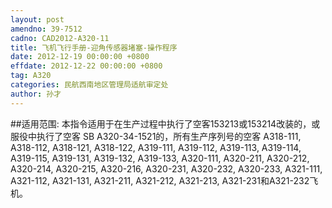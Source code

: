 ```yaml
---
layout: post
amendno: 39-7512
cadno: CAD2012-A320-11
title: 飞机飞行手册-迎角传感器堵塞-操作程序
date: 2012-12-19 00:00:00 +0800
effdate: 2012-12-22 00:00:00 +0800
tag: A320
categories: 民航西南地区管理局适航审定处
author: 孙才
---
```


##适用范围:
本指令适用于在生产过程中执行了空客153213或153214改装的，或服役中执行了空客 SB A320-34-1521的，所有生产序列号的空客 A318-111, A318-112, A318-121, A318-122, A319-111, A319-112, A319-113, A319-114, A319-115, A319-131, A319-132, A319-133, A320-111, A320-211, A320-212, A320-214, A320-215, A320-216, A320-231, A320-232, A320-233, A321-111, A321-112, A321-131, A321-211, A321-212, A321-213, A321-231和A321-232飞机。

